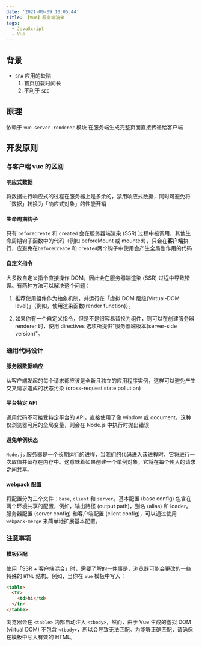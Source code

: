 ```yaml
---
date: '2021-09-09 10:05:44'
title: 【Vue】服务端渲染
tags:
  - JavaScript
  - Vue
---
```


## 背景

- `SPA` 应用的缺陷
  1. 首页加载时间长
  2. 不利于 `SEO`

## 原理

依赖于 `vue-server-renderer` 模块
在服务端生成完整页面直接传递给客户端

## 开发原则

### 与客户端 vue 的区别

#### 响应式数据

将数据进行响应式的过程在服务器上是多余的，禁用响应式数据，同时可避免将「数据」转换为「响应式对象」的性能开销

#### 生命周期钩子

只有 `beforeCreate` 和 `created` 会在服务器端渲染 (SSR) 过程中被调用，其他生命周期钩子函数中的代码（例如 beforeMount 或 mounted），只会在**客户端**执行，应避免在`beforeCreate` 和 `created`两个钩子中使用会产生全局副作用的代码

#### 自定义指令

大多数自定义指令直接操作 DOM，因此会在服务器端渲染 (SSR) 过程中导致错误。有两种方法可以解决这个问题：

1. 推荐使用组件作为抽象机制，并运行在「虚拟 DOM 层级(Virtual-DOM level)」（例如，使用渲染函数(render function)）。

2. 如果你有一个自定义指令，但是不是很容易替换为组件，则可以在创建服务器 renderer 时，使用 directives 选项所提供"服务器端版本(server-side version)"。

### 通用代码设计

#### 服务器数据响应

从客户端发起的每个请求都应该是全新且独立的应用程序实例，这样可以避免产生交叉请求造成的状态污染 (cross-request state pollution)

#### 平台特定 API

通用代码不可接受特定平台的 API，直接使用了像 window 或 document，这种仅浏览器可用的全局变量，则会在 Node.js 中执行时抛出错误

#### 避免单例状态

`Node.js` 服务器是一个长期运行的进程，当我们的代码进入该进程时，它将进行一次取值并留存在内存中。这意味着如果创建一个单例对象，它将在每个传入的请求之间共享。

#### webpack 配置

将配置分为三个文件：`base`, `client` 和 `server`。基本配置 (base config) 包含在两个环境共享的配置，例如，输出路径 (output path)，别名 (alias) 和 loader。服务器配置 (server config) 和客户端配置 (client config)，可以通过使用 `webpack-merge` 来简单地扩展基本配置。

### 注意事项

#### 模板匹配

使用「SSR + 客户端混合」时，需要了解的一件事是，浏览器可能会更改的一些特殊的 `HTML` 结构。例如，当你在 `Vue` 模板中写入：

```html
<table>
  <tr>
    <td>hi</td>
  </tr>
</table>
```

浏览器会在 `<table>` 内部自动注入 `<tbody>`，然而，由于 Vue 生成的虚拟 DOM (virtual DOM) 不包含 `<tbody>`，所以会导致无法匹配。为能够正确匹配，请确保在模板中写入有效的 HTML。
